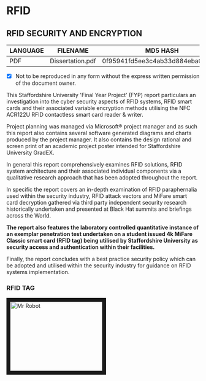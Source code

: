 # RFID
## RFID SECURITY AND ENCRYPTION

| LANGUAGE | FILENAME         | MD5 HASH                         |
|------    |------            | -------                          |
| PDF      | Dissertation.pdf | 0f95941fd5ee3c4ab33d884eba05e521 |

- [x] Not to be reproduced in any form without the express written permission of the document owner.

This Staffordshire University 'Final Year Project’ (FYP) report particulars an investigation into the cyber security aspects of RFID systems, RFID smart cards and their associated variable encryption methods utilising the NFC ACR122U RFID contactless smart card reader & writer. 

Project planning was managed via Microsoft® project manager and as such this report also contains several software generated diagrams and charts produced by the project manager. It also contains the design rational and screen print of an academic project poster intended for Staffordshire University GradEX. 

In general this report comprehensively examines RFID solutions, RFID system architecture and their associated individual components via a qualitative research approach that has been adopted throughout the report. 

In specific the report covers an in-depth examination of RFID paraphernalia used within the security industry, RFID attack vectors and MiFare smart card decryption gathered via third party independent security research historically undertaken and presented at Black Hat summits and briefings across the World. 

__The report also features the laboratory controlled quantitative instance of an exemplar penetration test undertaken on a student issued 4k MiFare Classic smart card (RFID tag) being utilised by Staffordshire University as security access and authentication within their facilities.__
 
Finally, the report concludes with a best practice security policy which can be adopted and utilised within the security industry for guidance on RFID systems implementation.

### RFID TAG

<a href="http://www.youtube.com/watch?feature=player_embedded&v=YOUTUBE_VIDEO_ID_HERE
" target="_blank"><img src="https://youtu.be/4TrH-PH45T0/0.jpg" 
alt="Mr Robot" width="240" height="180" border="10" /></a>
